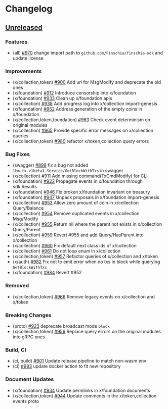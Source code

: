 <!--
Guiding Principles:

Changelogs are for humans, not machines.
There should be an entry for every single version.
The same types of changes should be grouped.
Versions and sections should be linkable.
The latest version comes first.
The release date of each version is displayed.
Mention whether you follow Semantic Versioning.

Usage:

Change log entries are to be added to the Unreleased section under the
appropriate stanza (see below). Each entry should ideally include a tag and
the Github issue reference in the following format:

* (<tag>) \#<issue-number> message

The issue numbers will later be link-ified during the release process so you do
not have to worry about including a link manually, but you can if you wish.

Types of changes (Stanzas):

"Features" for new features.
"Improvements" for changes in existing functionality.
"Deprecated" for soon-to-be removed features.
"Bug Fixes" for any bug fixes.
"Client Breaking" for breaking Protobuf, gRPC and REST routes used by end-users.
"CLI Breaking" for breaking CLI commands.
"API Breaking" for breaking exported APIs used by developers building on SDK.
"State Machine Breaking" for any changes that result in a different AppState given same genesisState and txList.
Ref: https://keepachangelog.com/en/1.0.0/
-->

# Changelog

## [Unreleased](https://github.com/Finschia/finschia-sdk/compare/v0.47.0-alpha1...HEAD)

### Features
* (all) [\#970](https://github.com/Finschia/finschia-sdk/pull/970) change import path to `github.com/Finschia/finschia-sdk` and update license

### Improvements
* (x/collection,token) [\#900](https://github.com/Finschia/finschia-sdk/pull/900) Add uri for MsgModify and deprecate the old ones
* (x/foundation) [\#912](https://github.com/Finschia/finschia-sdk/pull/912) Introduce censorship into x/foundation
* (x/foundation) [\#933](https://github.com/Finschia/finschia-sdk/pull/933) Clean up x/foundation apis
* (x/collection) [\#938](https://github.com/Finschia/finschia-sdk/pull/938) Add progress log into x/collection import-genesis
* (x/foundation) [\#952](https://github.com/Finschia/finschia-sdk/pull/952) Address generation of the empty coins in x/foundation
* (x/collection,token,foundation) [\#963](https://github.com/Finschia/finschia-sdk/pull/963) Check event determinism on original modules
* (x/collection) [\#965](https://github.com/Finschia/finschia-sdk/pull/965) Provide specific error messages on x/collection queries
* (x/collection,token) [\#980](https://github.com/Finschia/finschia-sdk/pull/980) refactor x/token,collection query errors

### Bug Fixes
* (swagger) [\#898](https://github.com/Finschia/finschia-sdk/pull/898) fix a bug not added `lbm.tx.v1beta1.Service/GetBlockWithTxs` in swagger
* (x/collection) [\#911](https://github.com/Finschia/finschia-sdk/pull/911) Add missing command(TxCmdModify) for CLI
* (x/foundation) [\#922](https://github.com/Finschia/finschia-sdk/pull/922) Propagate events in x/foundation through sdk.Results
* (x/foundation) [\#946](https://github.com/Finschia/finschia-sdk/pull/946) Fix broken x/foundation invariant on treasury
* (x/foundation) [\#947](https://github.com/Finschia/finschia-sdk/pull/947) Unpack proposals in x/foundation import-genesis
* (x/collection) [\#953](https://github.com/Finschia/finschia-sdk/pull/953) Allow zero amount of coin in x/collection Query/Balance
* (x/collection) [\#954](https://github.com/Finschia/finschia-sdk/pull/954) Remove duplicated events in x/collection Msg/Modify
* (x/collection) [\#955](https://github.com/Finschia/finschia-sdk/pull/955) Return nil where the parent not exists in x/collection Query/Parent
* (x/collection) [\#959](https://github.com/Finschia/finschia-sdk/pull/959) Revert #955 and add Query/HasParent into x/collection
* (x/collection) [\#960](https://github.com/Finschia/finschia-sdk/pull/960) Fix default next class ids of x/collection
* (x/collection) [\#961](https://github.com/Finschia/finschia-sdk/pull/961) Do not loop enum in x/collection
* (x/collection,token) [\#957](https://github.com/Finschia/finschia-sdk/pull/957) Refactor queries of x/collection and x/token
* (x/auth) [\#982](https://github.com/Finschia/finschia-sdk/pull/957) Fix not to emit error when no txs in block while querying `GetBlockWithTxs`
* (x/foundation) [\#984](https://github.com/Finschia/finschia-sdk/pull/984) Revert #952

### Removed
* (x/collection,token) [\#966](https://github.com/Finschia/finschia-sdk/pull/966) Remove legacy events on x/collection and x/token

### Breaking Changes
* (proto) [\#923](https://github.com/Finschia/finschia-sdk/pull/923) deprecate broadcast mode `block`
* (x/collection,token) [\#956](https://github.com/Finschia/finschia-sdk/pull/956) Replace query errors on the original modules into gRPC ones

### Build, CI
* (ci, build) [\#901](https://github.com/Finschia/finschia-sdk/pull/901) Update release pipeline to match non-wasm env
* (ci) [\#983](https://github.com/Finschia/finschia-sdk/pull/983) update docker action to fit new repository

### Document Updates
* (x/foundation) [\#934](https://github.com/Finschia/finschia-sdk/pull/934) Update permlinks in x/foundation documents
* (x/collection,token) [\#944](https://github.com/Finschia/finschia-sdk/pull/944) Update comments in the x/token,collection events proto
